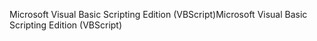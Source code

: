 <span data-ttu-id="3aa1f-101">Microsoft Visual Basic Scripting Edition (VBScript)</span><span class="sxs-lookup"><span data-stu-id="3aa1f-101">Microsoft Visual Basic Scripting Edition (VBScript)</span></span>